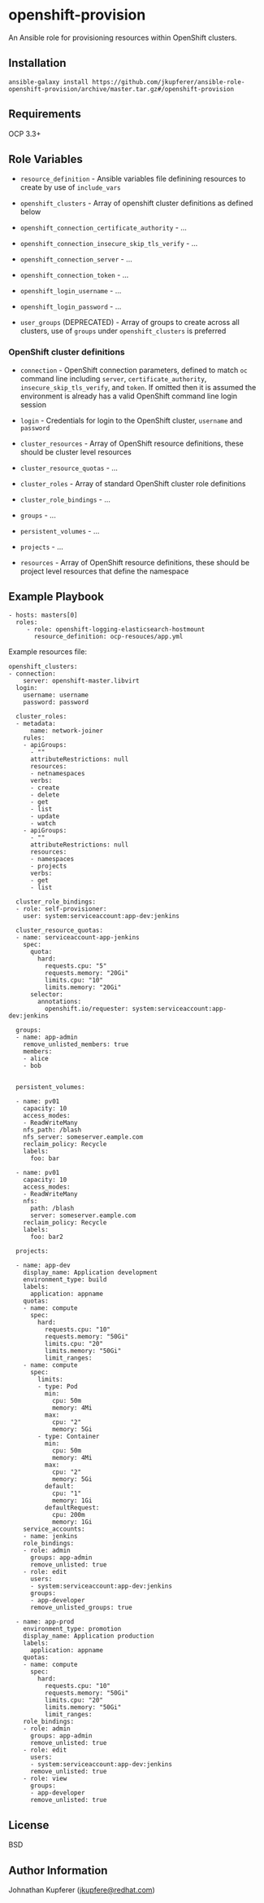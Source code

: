 openshift-provision
=========

An Ansible role for provisioning resources within OpenShift clusters.

Installation
------------

```
ansible-galaxy install https://github.com/jkupferer/ansible-role-openshift-provision/archive/master.tar.gz#/openshift-provision
```

Requirements
------------

OCP 3.3+

Role Variables
--------------

* `resource_definition` - Ansible variables file definining resources to
   create by use of `include_vars`

* `openshift_clusters` - Array of openshift cluster definitions as defined
  below

* `openshift_connection_certificate_authority` - ...

* `openshift_connection_insecure_skip_tls_verify` - ...

* `openshift_connection_server` - ...

* `openshift_connection_token` - ...

* `openshift_login_username` - ...

* `openshift_login_password` - ...

* `user_groups` (DEPRECATED) - Array of groups to create across all clusters,
  use of `groups` under `openshift_clusters` is preferred 

### OpenShift cluster definitions

* `connection` - OpenShift connection parameters, defined to match `oc` command
  line including `server`, `certificate_authority`, `insecure_skip_tls_verify`,
  and `token`. If omitted then it is assumed the environment is already has a
  valid OpenShift command line login session

* `login` - Credentials for login to the OpenShift cluster, `username` and
  `password`

* `cluster_resources` - Array of OpenShift resource definitions, these should
  be cluster level resources

* `cluster_resource_quotas` - ...

* `cluster_roles` - Array of standard OpenShift cluster role definitions

* `cluster_role_bindings` - ...

* `groups` - ...

* `persistent_volumes` - ...

* `projects` - ...

* `resources` - Array of OpenShift resource definitions, these should be
  project level resources that define the namespace

Example Playbook
----------------

    - hosts: masters[0]
      roles:
         - role: openshift-logging-elasticsearch-hostmount
           resource_definition: ocp-resouces/app.yml

Example resources file:

    openshift_clusters:
    - connection:
        server: openshift-master.libvirt
      login:
        username: username
        password: password

      cluster_roles:
      - metadata:
          name: network-joiner
        rules:
        - apiGroups:
          - ""
          attributeRestrictions: null
          resources:
          - netnamespaces
          verbs:
          - create
          - delete
          - get
          - list
          - update
          - watch
        - apiGroups:
          - ""
          attributeRestrictions: null
          resources:
          - namespaces
          - projects
          verbs:
          - get
          - list

      cluster_role_bindings:
      - role: self-provisioner:
        user: system:serviceaccount:app-dev:jenkins

      cluster_resource_quotas:
      - name: serviceaccount-app-jenkins
        spec:
          quota:
            hard:
              requests.cpu: "5"
              requests.memory: "20Gi"
              limits.cpu: "10"
              limits.memory: "20Gi"
          selector:
            annotations:
              openshift.io/requester: system:serviceaccount:app-dev:jenkins

      groups:
      - name: app-admin
        remove_unlisted_members: true
        members:
        - alice
        - bob
    

      persistent_volumes:
    
      - name: pv01
        capacity: 10
        access_modes:
        - ReadWriteMany
        nfs_path: /blash
        nfs_server: someserver.eample.com
        reclaim_policy: Recycle
        labels:
          foo: bar
    
      - name: pv01
        capacity: 10
        access_modes:
        - ReadWriteMany
        nfs:
          path: /blash
          server: someserver.eample.com
        reclaim_policy: Recycle
        labels:
          foo: bar2
    
      projects:
        
      - name: app-dev
        display_name: Application development
        environment_type: build
        labels:
          application: appname
        quotas:
        - name: compute
          spec:
            hard:
              requests.cpu: "10"
              requests.memory: "50Gi"
              limits.cpu: "20"
              limits.memory: "50Gi"
              limit_ranges:
        - name: compute
          spec:
            limits:
            - type: Pod
              min:
                cpu: 50m
                memory: 4Mi
              max:
                cpu: "2"
                memory: 5Gi
            - type: Container
              min:
                cpu: 50m
                memory: 4Mi
              max:
                cpu: "2"
                memory: 5Gi
              default:
                cpu: "1"
                memory: 1Gi
              defaultRequest:
                cpu: 200m
                memory: 1Gi
        service_accounts:
        - name: jenkins
        role_bindings:
        - role: admin
          groups: app-admin
          remove_unlisted: true
        - role: edit
          users:
          - system:serviceaccount:app-dev:jenkins
          groups:
          - app-developer
          remove_unlisted_groups: true
    
      - name: app-prod
        environment_type: promotion
        display_name: Application production
        labels:
          application: appname
        quotas:
        - name: compute
          spec:
            hard:
              requests.cpu: "10"
              requests.memory: "50Gi"
              limits.cpu: "20"
              limits.memory: "50Gi"
              limit_ranges:
        role_bindings:
        - role: admin
          groups: app-admin
          remove_unlisted: true
        - role: edit
          users:
          - system:serviceaccount:app-dev:jenkins
          remove_unlisted: true
        - role: view
          groups:
          - app-developer
          remove_unlisted: true

License
-------

BSD

Author Information
------------------

Johnathan Kupferer (jkupfere@redhat.com)
